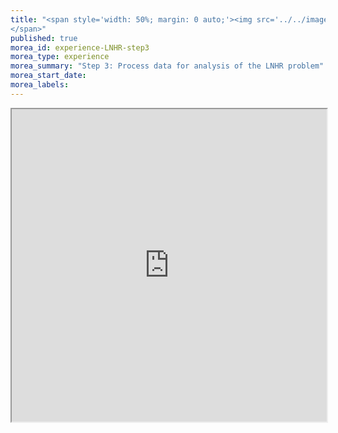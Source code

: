 ```yaml
---
title: "<span style='width: 50%; margin: 0 auto;'><img src='../../images/ProcessStep3.png' height='50px' width='auto'></img></span><span>Step 3: Process Your Data for Analysis
</span>"
published: true
morea_id: experience-LNHR-step3
morea_type: experience
morea_summary: "Step 3: Process data for analysis of the LNHR problem"
morea_start_date: 
morea_labels:
---
```

<iframe style="width: 100%; height: 500px;" src="https://docs.google.com/document/d/12hg2yq-gkNu19vLFXO90f9lFCWgLXEsT/edit?usp=sharing&ouid=111266444389082827702&rtpof=true&sd=true">